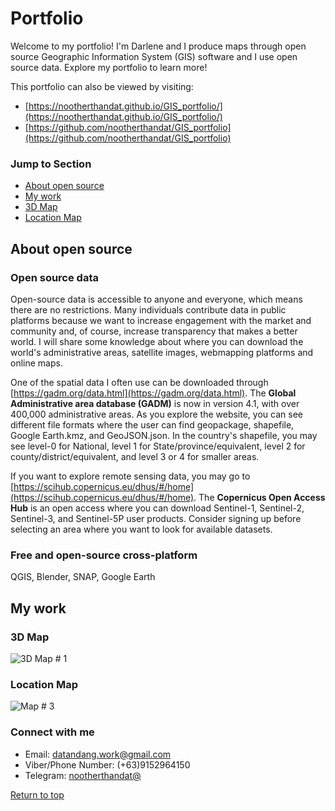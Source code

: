 # Portfolio
Welcome to my portfolio! I'm Darlene and I produce maps through open source Geographic Information System (GIS) software and I use open source data. Explore my portfolio to learn more!

This portfolio can also be viewed by visiting:
- [https://nootherthandat.github.io/GIS_portfolio/](https://nootherthandat.github.io/GIS_portfolio/)
- [https://github.com/nootherthandat/GIS_portfolio](https://github.com/nootherthandat/GIS_portfolio)

### Jump to Section
- [About open source](#about-open-source) 
- [My work](#my-work)
- [3D Map](#3d-map)
- [Location Map](#location-map)


## About open source
### Open source data
Open-source data is accessible to anyone and everyone, which means there are no restrictions. Many individuals contribute data in public platforms because we want to increase engagement with the market and community and, of course, increase transparency that makes a better world. I will share some knowledge about where you can download the world's administrative areas, satellite images, webmapping platforms and online maps.

One of the spatial data I often use can be downloaded through [https://gadm.org/data.html](https://gadm.org/data.html). The **Global Administrative area database (GADM)** is now in version 4.1, with over 400,000 administrative areas. As you explore the website, you can see different file formats where the user can find geopackage, shapefile, Google Earth.kmz, and GeoJSON.json. In the country's shapefile, you may see level-0 for National, level 1 for State/province/equivalent, level 2 for county/district/equivalent, and level 3 or 4 for smaller areas.

If you want to explore remote sensing data, you may go to [https://scihub.copernicus.eu/dhus/#/home](https://scihub.copernicus.eu/dhus/#/home). The **Copernicus Open Access Hub** is an open access where you can download Sentinel-1, Sentinel-2, Sentinel-3, and Sentinel-5P user products. Consider signing up before selecting an area where you want to look for available datasets.

### Free and open-source cross-platform
QGIS, Blender, SNAP, Google Earth


## My work

### 3D Map
![3D Map # 1](https://github.com/nootherthandat/GIS_portfolio/assets/127082034/a764a321-483e-4b90-ad61-dee7b8272493)

### Location Map
![Map # 3](https://github.com/nootherthandat/GIS_portfolio/assets/127082034/f903b4a7-37a6-4523-b5a6-69526383fb68)


### Connect with me 
- Email: datandang.work@gmail.com
- Viber/Phone Number: (+63)9152964150
- Telegram: [nootherthandat@](https://t.me/nootherthandat)

[Return to top](#jump-to-section)

<!---
nootherthandat/nootherthandat is a ✨ special ✨ repository because its `README.md` (this file) appears on your GitHub profile.
You can click the Preview link to take a look at your changes.
--->
